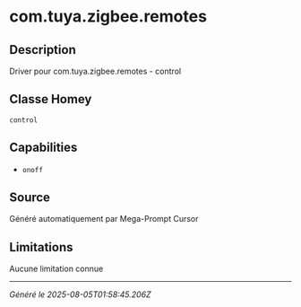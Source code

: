 # com.tuya.zigbee.remotes

## Description
Driver pour com.tuya.zigbee.remotes - control

## Classe Homey
`control`

## Capabilities
- `onoff`

## Source
Généré automatiquement par Mega-Prompt Cursor

## Limitations
Aucune limitation connue

---
*Généré le 2025-08-05T01:58:45.206Z*
